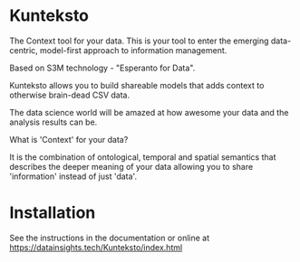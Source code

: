 # Kunteksto

The Context tool for your data. This is your tool to enter the emerging data-centric, model-first approach to information management. 

Based on S3M technology - "Esperanto for Data". 

Kunteksto allows you to build shareable models that adds context to otherwise brain-dead CSV data. 

The data science world will  be amazed at how awesome your data and the analysis results can be.

What is 'Context' for your data?

It is the combination of ontological, temporal and spatial semantics that describes the deeper meaning of your data allowing you to share 'information' instead of just 'data'.

# Installation

See the instructions in the documentation or online at https://datainsights.tech/Kunteksto/index.html



